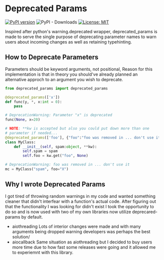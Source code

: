# Deprecated Params 
[![PyPI version](https://badge.fury.io/py/deprecated-params.svg)](https://badge.fury.io/py/deprecated-params)
![PyPI - Downloads](https://img.shields.io/pypi/dm/deprecated-params)
[![License: MIT](https://img.shields.io/badge/License-MIT-yellow.svg)](https://opensource.org/licenses/MIT)

Inspired after python's warning.deprecated wrapper, deprecated_params is made to serve the single purpose of deprecating parameter names to warn users
about incoming changes as well as retaining typehinting.



## How to Deprecate Parameters
Parameters should be keyword arguments, not positional, Reason
for this implementation is that in theory you should've already 
planned an alternative approch to an argument you wish 
to deprecate.

```python
from deprecated_params import deprecated_params

@deprecated_params(['x'])
def func(y, *, x:int = 0):
    pass

# DeprecationWarning: Parameter "x" is deprecated
func(None, x=20)

# NOTE: **kw is accepted but also you could put down more than one 
# parameter if needed...
@deprecated_params(['foo'], {"foo":"foo was removed in ... don't use it"}, display_kw=False)
class MyClass:
    def __init__(self, spam:object, **kw):
        self.spam = spam
        self.foo = kw.get("foo", None)

# DeprecationWarning: foo was removed in ... don't use it
mc = MyClass("spam", foo="X")
```

## Why I wrote Deprecated Params
I got tired of throwing random warnings in my code and wanted something cleaner that didn't 
interfear with a function's actual code. After figuring out that the functionality 
I was looking for didn't exist I took the opportunity to do so and is now used with two of my own
libraries now utilize deprecared-params by default. 
- aiothreading Lots of interior changes were made and with many arguments being dropped warning developers was perhaps the best solution/
- aiocallback Same situation as aiothreading but I decided to buy users more time due to how fast some releases were going and it allowed 
me to experiemnt with this library. 

